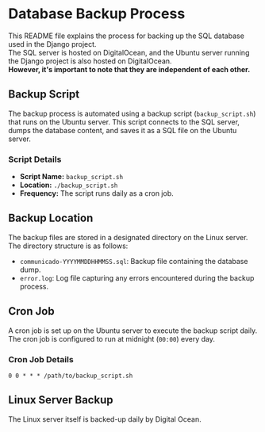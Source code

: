 # Database Backup Process

This README file explains the process for backing up the SQL database used in the Django project. \
The SQL server is hosted on DigitalOcean, and the Ubuntu server running the Django project is also hosted on DigitalOcean. \
**However, it's important to note that they are independent of each other.**

## Backup Script

The backup process is automated using a backup script (`backup_script.sh`) that runs on the Ubuntu server. This script connects to the SQL server, dumps the database content, and saves it as a SQL file on the Ubuntu server.

### Script Details

- **Script Name:** `backup_script.sh`
- **Location:** `./backup_script.sh`
- **Frequency:** The script runs daily as a cron job.

## Backup Location

The backup files are stored in a designated directory on the Linux server. The directory structure is as follows:

- `communicado-YYYYMMDDHHMMSS.sql`: Backup file containing the database dump.
- `error.log`: Log file capturing any errors encountered during the backup process.

## Cron Job

A cron job is set up on the Ubuntu server to execute the backup script daily. The cron job is configured to run at midnight (`00:00`) every day.

### Cron Job Details

```cron
0 0 * * * /path/to/backup_script.sh
```

## Linux Server Backup

The Linux server itself is backed-up daily by Digital Ocean.